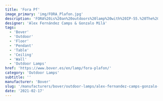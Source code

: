 ```yaml
---
title: 'Fora Pf'
image_primary: 'img/FORA_Plafon.jpg'
description: 'FORA%20is%20an%20outdoors%20lamp%20with%20IP-55.%20The%20cast%20iron%20base%20is%20distinguished%20by%20a%20radial%20base%20whose%A0tubular%20desing%20improves%20durability%20and%20allows%20light%20to%20reach%A0the%20grass.%20Light%20source%20is%20protected%20by%20an%20elliptical%20medium%20intensity%A0and%20U.V.%20protection%20polythene%20globe%2C%20which%20guarantees%20a%A0water%20tight%20electrical%20fixture.%20The%20shade%20is%20made%20of%20synthetic%20wicker%2C%20making%20it%20highly%A0resistant%20to%20weathering%20while%20casting%20a%20pleasant%2C%20diffuse%A0light.%20The%20result%20is%20a%20luminaire%20that%20adapts%20well%20to%20all%20types%20of%A0indoor%20and%20outdoor%20environments.%20Its%20versatility%20is%20remarkable%A0and%20difficult%20to%20find%20in%20products%20of%20this%20category.%20This%20family%20consists%20of%20a%20table%20lamp%2C%20floor%20lamp%2C%20ceiling%2C%A0pendant%20retail%20and%20pendant%20big%20format.'
designer: 'Alex Fernández Camps & Gonzalo Milà'
tags:
  - 'Bover'
  - 'Outdoor'
  - 'Floor'
  - 'Pendant'
  - 'Table'
  - 'Ceiling'
  - 'Wall'
  - 'Outdoor Lamps'
href: 'https://www.bover.es/en/lamp/fora-plafon/'
category: 'Outdoor Lamps'
subtitle: ''
manufacturer: 'Bover'
slug: '/manufacturers/bover/outdoor-lamps/alex-fernandez-camps-gonzalo-mila-fora-pf'
date: '2021-02-17'
---
```

